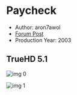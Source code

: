 # Paycheck

* Author: aron7awol
* [Forum Post](https://www.avsforum.com/threads/bass-eq-for-filtered-movies.2995212/post-58307030)
* Production Year: 2003

## TrueHD 5.1

![img 0](https://i.imgur.com/eT47JOL.jpg)

![img 1](https://i.imgur.com/E5TPkLB.png)

